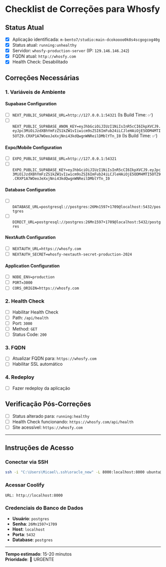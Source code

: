 # Checklist de Correções para Whosfy

## Status Atual
- [x] Aplicação identificada: `m-bento7/studio:main-dcokoooo0k8s4scgogcog40g`
- [x] Status atual: `running:unhealthy`
- [x] Servidor: `whosfy-production-server` (IP: `129.146.146.242`)
- [x] FQDN atual: `http://whosfy.com`
- [x] Health Check: Desabilitado

## Correções Necessárias

### 1. Variáveis de Ambiente

#### Supabase Configuration
- [ ] `NEXT_PUBLIC_SUPABASE_URL=http://127.0.0.1:54321` (Is Build Time: ✅)
- [ ] `NEXT_PUBLIC_SUPABASE_ANON_KEY=eyJhbGciOiJIUzI1NiIsInR5cCI6IkpXVCJ9.eyJpc3MiOiJzdXBhYmFzZS1kZW1vIiwicm9sZSI6ImFub24iLCJleHAiOjE5ODM4MTI5OTZ9.CRXP1A7WOeoJeXxjNni43kdQwgnWNReilDMblYTn_I0` (Is Build Time: ✅)

#### Expo/Mobile Configuration
- [ ] `EXPO_PUBLIC_SUPABASE_URL=http://127.0.0.1:54321`
- [ ] `EXPO_PUBLIC_SUPABASE_KEY=eyJhbGciOiJIUzI1NiIsInR5cCI6IkpXVCJ9.eyJpc3MiOiJzdXBhYmFzZS1kZW1vIiwicm9sZSI6ImFub24iLCJleHAiOjE5ODM4MTI5OTZ9.CRXP1A7WOeoJeXxjNni43kdQwgnWNReilDMblYTn_I0`

#### Database Configuration
- [ ] `DATABASE_URL=postgresql://postgres:26Mn1597+1709@localhost:5432/postgres`
- [ ] `DIRECT_URL=postgresql://postgres:26Mn1597+1709@localhost:5432/postgres`

#### NextAuth Configuration
- [ ] `NEXTAUTH_URL=https://whosfy.com`
- [ ] `NEXTAUTH_SECRET=whosfy-nextauth-secret-production-2024`

#### Application Configuration
- [ ] `NODE_ENV=production`
- [ ] `PORT=3000`
- [ ] `CORS_ORIGIN=https://whosfy.com`

### 2. Health Check
- [ ] Habilitar Health Check
- [ ] Path: `/api/health`
- [ ] Port: `3000`
- [ ] Method: `GET`
- [ ] Status Code: `200`

### 3. FQDN
- [ ] Atualizar FQDN para: `https://whosfy.com`
- [ ] Habilitar SSL automático

### 4. Redeploy
- [ ] Fazer redeploy da aplicação

## Verificação Pós-Correções
- [ ] Status alterado para: `running:healthy`
- [ ] Health Check funcionando: `https://whosfy.com/api/health`
- [ ] Site acessível: `https://whosfy.com`

---

## Instruções de Acesso

### Conectar via SSH
```bash
ssh -i "C:\Users\Micael\.ssh\oracle_new" -L 8000:localhost:8000 ubuntu@129.146.146.242
```

### Acessar Coolify
```
URL: http://localhost:8000
```

### Credenciais do Banco de Dados
- **Usuário**: `postgres`
- **Senha**: `26Mn1597+1709`
- **Host**: `localhost`
- **Porta**: `5432`
- **Database**: `postgres`

---

**Tempo estimado**: 15-20 minutos  
**Prioridade**: 🔴 URGENTE
